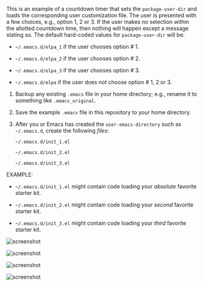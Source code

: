 This is an example of a countdown timer that sets the `package-user-dir` and
loads the corresponding user customization file.  The user is presented with a
few choices, e.g., option 1, 2 or 3.  If the user makes no selection within the
allotted countdown time, then nothing will happen except a message stating so.
The default hard-coded values for `package-user-dir` will be:

* `~/.emacs.d/elpa_1` if the user chooses option # 1.

* `~/.emacs.d/elpa_2` if the user chooses option # 2.

* `~/.emacs.d/elpa_3` if the user chooses option # 3.

* `~/.emacs.d/elpa` if the user does *not* choose option # 1, 2 or 3.

1.  Backup any existing `.emacs` file in your home directory; e.g., rename it to
    something like `.emacs_original`.

2.  Save the example `.emacs` file in this repository to your home directory.

3.  After you or Emacs has created the `user-emacs-directory` such as `~/.emacs.d`,
    create the following *files*:

    `~/.emacs.d/init_1.el`

    `~/.emacs.d/init_2.el`

    `~/.emacs.d/init_3.el`

EXAMPLE:

* `~/.emacs.d/init_1.el` might contain code loading your *absolute* favorite
starter kit.

* `~/.emacs.d/init_2.el` might contain code loading your *second* favorite
starter kit.

* `~/.emacs.d/init_3.el` might contain code loading your *third* favorite
starter kit.

![screenshot](https://www.lawlist.com/images/countdown_3.png)

![screenshot](https://www.lawlist.com/images/countdown_2.png)

![screenshot](https://www.lawlist.com/images/countdown_1.png)

![screenshot](https://www.lawlist.com/images/countdown_0.png)